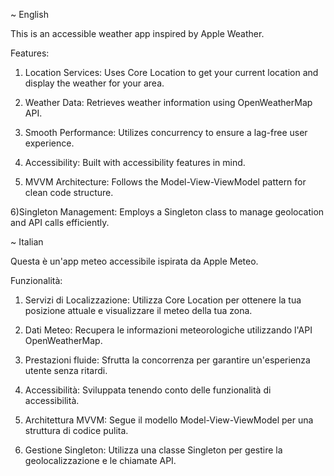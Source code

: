 ~ English

This is an accessible weather app inspired by Apple Weather.

Features:

1) Location Services: Uses Core Location to get your current location and display the weather for your area.

2) Weather Data: Retrieves weather information using OpenWeatherMap API.

3) Smooth Performance: Utilizes concurrency to ensure a lag-free user experience.

4) Accessibility: Built with accessibility features in mind.

5) MVVM Architecture: Follows the Model-View-ViewModel pattern for clean code structure.

6)Singleton Management: Employs a Singleton class to manage geolocation and API calls efficiently.

~ Italian

Questa è un'app meteo accessibile ispirata da Apple Meteo.

Funzionalità:

1)  Servizi di Localizzazione: Utilizza Core Location per ottenere la tua posizione attuale e visualizzare il meteo della tua zona.

2)  Dati Meteo: Recupera le informazioni meteorologiche utilizzando l'API OpenWeatherMap.

3)  Prestazioni fluide: Sfrutta la concorrenza per garantire un'esperienza utente senza ritardi.

4)  Accessibilità: Sviluppata tenendo conto delle funzionalità di accessibilità.

5)  Architettura MVVM: Segue il modello Model-View-ViewModel per una struttura di codice pulita.

6)  Gestione Singleton: Utilizza una classe Singleton per gestire la geolocalizzazione e le chiamate API.
